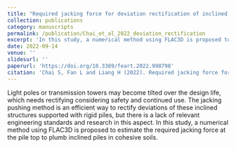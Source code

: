 ```yaml
---
title: "Required jacking force for deviation rectification of inclined structures supported with rigid piles"
collection: publications
category: manuscripts
permalink: /publication/Chai_et_al_2022_deviation_rectification
excerpt: 'In this study, a numerical method using FLAC3D is proposed to estimate the required jacking force at the pile top to plumb inclined piles in cohesive soils.'
date: 2022-09-14
venue: ''
slidesurl: ''
paperurl: 'https://doi.org/10.3389/feart.2022.998798'
citation: 'Chai S, Fan L and Liang H (2022). Required jacking force for deviation rectification of inclined structures supported with rigid piles. Frontiers in Earth Science. 10:998798. https://doi.org/10.3389/feart.2022.998798.'
---
```


Light poles or transmission towers may become tilted over the design life, which needs rectifying considering safety and continued use. 
The jacking pushing method is an efficient way to rectify deviations of these inclined structures supported with rigid piles, 
but there is a lack of relevant engineering standards and research in this aspect. In this study, a numerical method using FLAC3D is 
proposed to estimate the required jacking force at the pile top to plumb inclined piles in cohesive soils. 
